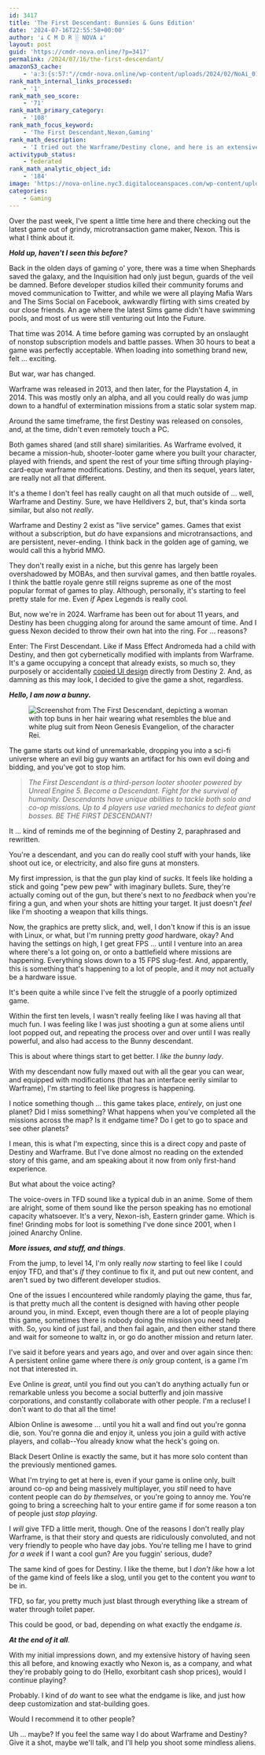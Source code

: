 ```yaml
---
id: 3417
title: 'The First Descendant: Bunnies & Guns Edition'
date: '2024-07-16T22:55:58+00:00'
author: '𐕣 C M D R ░ NOVA 𐕣'
layout: post
guid: 'https://cmdr-nova.online/?p=3417'
permalink: /2024/07/16/the-first-descendant/
amazonS3_cache:
    - 'a:3:{s:57:"//cmdr-nova.online/wp-content/uploads/2024/02/NoAi_01.png";a:1:{s:9:"timestamp";i:1721692960;}s:85:"//cmdr-nova.online/wp-content/uploads/2024/07/Screenshot-from-2024-07-16-17-16-03.png";a:2:{s:2:"id";i:3419;s:11:"source_type";s:13:"media-library";}s:117:"//nova-online.nyc3.digitaloceanspaces.com/wp-content/uploads/2024/07/16214302/Screenshot-from-2024-07-16-17-16-03.png";a:2:{s:2:"id";i:3419;s:11:"source_type";s:13:"media-library";}}'
rank_math_internal_links_processed:
    - '1'
rank_math_seo_score:
    - '71'
rank_math_primary_category:
    - '108'
rank_math_focus_keyword:
    - 'The First Descendant,Nexon,Gaming'
rank_math_description:
    - 'I tried out the Warframe/Destiny clone, and here is an extensive dive into what I think and feel about it. Strap in, ''cause it''ll grab you by the bunny ears.'
activitypub_status:
    - federated
rank_math_analytic_object_id:
    - '184'
image: 'https://nova-online.nyc3.digitaloceanspaces.com/wp-content/uploads/2024/07/16224138/Screenshot-from-2024-07-16-18-41-05.png'
categories:
    - Gaming
---
```


<!-- wp:paragraph -->
<p>Over the past week, I've spent a little time here and there checking out the latest game out of grindy, microtransaction game maker, Nexon. This is what I think about it.</p>
<!-- /wp:paragraph -->

<!-- wp:paragraph -->
<p><em><strong>Hold up, haven't I seen this before?</strong></em></p>
<!-- /wp:paragraph -->

<!-- wp:paragraph -->
<p>Back in the olden days of gaming o' yore, there was a time when Shephards saved the galaxy, and the Inquisition had only just begun, guards of the veil be damned. Before developer studios killed their community forums and moved communication to Twitter, and while we were all playing Mafia Wars and The Sims Social on Facebook, awkwardly flirting with sims created by our close friends. An age where the latest Sims game didn't have swimming pools, and most of us were still venturing out Into the Future.</p>
<!-- /wp:paragraph -->

<!-- wp:paragraph -->
<p>That time was 2014. A time before gaming was corrupted by an onslaught of nonstop subscription models and battle passes. When 30 hours to beat a game was perfectly acceptable. When loading into something brand new, felt ... exciting.</p>
<!-- /wp:paragraph -->

<!-- wp:paragraph -->
<p>But war, war has changed.</p>
<!-- /wp:paragraph -->

<!-- wp:paragraph -->
<p>Warframe was released in 2013, and then later, for the Playstation 4, in 2014. This was mostly only an alpha, and all you could really do was jump down to a handful of extermination missions from a static solar system map.</p>
<!-- /wp:paragraph -->

<!-- wp:paragraph -->
<p>Around the same timeframe, the first Destiny was released on consoles, and, at the time, didn't even remotely touch a PC.</p>
<!-- /wp:paragraph -->

<!-- wp:paragraph -->
<p>Both games shared (and still share) similarities. As Warframe evolved, it became a mission-hub, shooter-looter game where you built your character, played with friends, and spent the rest of your time sifting through playing-card-eque warframe modifications. Destiny, and then its sequel, years later, are really not all that different.</p>
<!-- /wp:paragraph -->

<!-- wp:paragraph -->
<p>It's a theme I don't feel has really caught on all that much outside of ... well, Warframe and Destiny. Sure, we have Helldivers 2, but, that's kinda sorta similar, but also not <em>really</em>.</p>
<!-- /wp:paragraph -->

<!-- wp:paragraph -->
<p>Warframe and Destiny 2 exist as "live service" games. Games that exist without a subscription, but <em>do</em> have expansions and microtransactions, and are persistent, never-ending. I think back in the golden age of gaming, we would call this a hybrid MMO.</p>
<!-- /wp:paragraph -->

<!-- wp:paragraph -->
<p>They don't really exist in a niche, but this genre has largely been overshadowed by MOBAs, and then survival games, and then battle royales. I think the battle royale genre still reigns supreme as one of the most popular format of games to play. Although, personally, it's starting to feel pretty stale for me. Even <em>if</em> Apex Legends is really cool.</p>
<!-- /wp:paragraph -->

<!-- wp:paragraph -->
<p>But, now we're in 2024. Warframe has been out for about 11 years, and Destiny has been chugging along for around the same amount of time. And I guess Nexon decided to throw their own hat into the ring. For ... reasons?</p>
<!-- /wp:paragraph -->

<!-- wp:paragraph -->
<p>Enter: The First Descendant. Like if Mass Effect Andromeda had a child with Destiny, and then got cybernetically modified with implants from Warframe. It's a game occupying a concept that already exists, so much so, they purposely or accidentally <a href="https://www.pcgamesn.com/the-first-descendant/nexon-statement-destiny-2" target="_blank" rel="noreferrer noopener">copied UI design</a> directly from Destiny 2. And, as damning as this may look, I decided to give the game a shot, regardless.</p>
<!-- /wp:paragraph -->

<!-- wp:paragraph -->
<p><em><strong>Hello, I am now a bunny.</strong></em></p>
<!-- /wp:paragraph -->

<!-- wp:image {"id":3419,"sizeSlug":"full","linkDestination":"none","align":"center"} -->
<figure class="wp-block-image aligncenter size-full"><img src="https://cmdr-nova.online/wp-content/uploads/2024/07/Screenshot-from-2024-07-16-17-16-03.png" alt="Screenshot from The First Descendant, depicting a woman with top buns in her hair wearing what resembles the blue and white plug suit from Neon Genesis Evangelion, of the character Rei." class="wp-image-3419"/></figure>
<!-- /wp:image -->

<!-- wp:paragraph -->
<p>The game starts out kind of unremarkable, dropping you into a sci-fi universe where an evil big guy wants an artifact for his own evil doing and bidding, and you've got to stop him.</p>
<!-- /wp:paragraph -->

<!-- wp:quote -->
<blockquote class="wp-block-quote"><!-- wp:paragraph -->
<p><em>The First Descendant is a third-person looter shooter powered by Unreal Engine 5. Become a Descendant. Fight for the survival of humanity. Descendants have unique abilities to tackle both solo and co-op missions. Up to 4 players use varied mechanics to defeat giant bosses. BE THE FIRST DESCENDANT!</em></p>
<!-- /wp:paragraph --></blockquote>
<!-- /wp:quote -->

<!-- wp:paragraph -->
<p>It ... kind of reminds me of the beginning of Destiny 2, paraphrased and rewritten.</p>
<!-- /wp:paragraph -->

<!-- wp:paragraph -->
<p>You're a descendant, and you can do really cool stuff with your hands, like shoot out ice, or electricity, and also fire guns at monsters.</p>
<!-- /wp:paragraph -->

<!-- wp:paragraph -->
<p>My first impression, is that the gun play kind of <em>sucks</em>. It feels like holding a stick and going "pew pew pew" with imaginary bullets. Sure, they're actually coming out of the gun, but there's next to no <em>feedback</em> when you're firing a gun, and when your shots are hitting your target. It just doesn't <em>feel</em> like I'm shooting a weapon that kills things.</p>
<!-- /wp:paragraph -->

<!-- wp:paragraph -->
<p>Now, the graphics are pretty slick, and, well, I don't know if this is an issue with Linux, or what, but I'm running pretty <em>good</em> hardware, okay? And having the settings on high, I get great FPS ... until I venture into an area where there's a lot going on, or onto a battlefield where missions are happening. Everything slows down to a 15 FPS slug-fest. And, apparently, this is something that's happening to a lot of people, and it <em>may</em> not actually be a hardware issue.</p>
<!-- /wp:paragraph -->

<!-- wp:paragraph -->
<p>It's been quite a while since I've felt the struggle of a poorly optimized game.</p>
<!-- /wp:paragraph -->

<!-- wp:paragraph -->
<p>Within the first ten levels, I wasn't really feeling like I was having all that much fun. I was feeling like I was just shooting a gun at some aliens until loot popped out, and repeating the process over and over until I was really powerful, and also had access to the Bunny descendant.</p>
<!-- /wp:paragraph -->

<!-- wp:paragraph -->
<p>This is about where things start to get better. I <em>like the bunny lady</em>.</p>
<!-- /wp:paragraph -->

<!-- wp:paragraph -->
<p>With my descendant now fully maxed out with all the gear you can wear, and equipped with modifications (that has an interface eerily similar to Warframe), I'm starting to feel like progress is happening.</p>
<!-- /wp:paragraph -->

<!-- wp:paragraph -->
<p>I notice something though ... this game takes place, <em>entirely</em>, on just one planet? Did I miss something? What happens when you've completed all the missions across the map? Is it endgame time? Do I get to go to space and see other planets?</p>
<!-- /wp:paragraph -->

<!-- wp:paragraph -->
<p>I mean, this is what I'm expecting, since this is a direct copy and paste of Destiny and Warframe. But I've done almost no reading on the extended story of this game, and am speaking about it now from only first-hand experience.</p>
<!-- /wp:paragraph -->

<!-- wp:paragraph -->
<p>But what about the voice acting?</p>
<!-- /wp:paragraph -->

<!-- wp:paragraph -->
<p>The voice-overs in TFD sound like a typical dub in an anime. Some of them are alright, some of them sound like the person speaking has no emotional capacity whatsoever. It's a very, Nexon-ish, Eastern grinder game. Which is fine! Grinding mobs for loot is something I've done since 2001, when I joined Anarchy Online.</p>
<!-- /wp:paragraph -->

<!-- wp:paragraph -->
<p><strong><em>More issues, and stuff, and things</em></strong>.</p>
<!-- /wp:paragraph -->

<!-- wp:paragraph -->
<p>From the jump, to level 14, I'm only really <em>now</em> starting to feel like I could enjoy TFD, and that's <em>if</em> they continue to fix it, and put out new content, and aren't sued by two different developer studios.</p>
<!-- /wp:paragraph -->

<!-- wp:paragraph -->
<p>One of the issues I encountered while randomly playing the game, thus far, is that pretty much all the content is designed with having other people around you, in mind. Except, even though there are a lot of people playing this game, sometimes there is nobody doing the mission you need help with. So, you kind of just fail, and then fail again, and then either stand there and wait for someone to waltz in, or go do another mission and return later.</p>
<!-- /wp:paragraph -->

<!-- wp:paragraph -->
<p>I've said it before years and years ago, and over and over again since then: A persistent online game where there <em>is only</em> group content, is a game I'm not that interested in.</p>
<!-- /wp:paragraph -->

<!-- wp:paragraph -->
<p>Eve Online is <em>great</em>, until you find out you can't do anything actually fun or remarkable unless you become a social butterfly and join massive corporations, and constantly collaborate with other people. I'm a recluse! I don't want to do that all the time!</p>
<!-- /wp:paragraph -->

<!-- wp:paragraph -->
<p>Albion Online is awesome ... until you hit a wall and find out you're gonna die, son. You're gonna die and enjoy it, unless you join a guild with active players, and collab--You already know what the heck's going on.</p>
<!-- /wp:paragraph -->

<!-- wp:paragraph -->
<p>Black Desert Online is exactly the same, but it has more solo content than the previously mentioned games.</p>
<!-- /wp:paragraph -->

<!-- wp:paragraph -->
<p>What I'm trying to get at here is, even if your game is online only, built around co-op and being massively multiplayer, you <em>still</em> need to have content people can do <em>by themselves</em>, or you're going to annoy me. You're going to bring a screeching halt to your entire game if for some reason a ton of people just <em>stop playing</em>.</p>
<!-- /wp:paragraph -->

<!-- wp:paragraph -->
<p>I <em>will</em> give TFD a little merit, though. One of the reasons I don't really play Warframe, is that their story and quests are ridiculously convoluted, and not very friendly to people who have day jobs. You're telling me I have to grind <em>for a week</em> if I want a cool gun? Are you fuggin' serious, dude?</p>
<!-- /wp:paragraph -->

<!-- wp:paragraph -->
<p>The same kind of goes for Destiny. I like the theme, but I <em>don't like</em> how a lot of the game kind of feels like a slog, until you get to the content you <em>want</em> to be in.</p>
<!-- /wp:paragraph -->

<!-- wp:paragraph -->
<p>TFD, so far, you pretty much just blast through everything like a stream of water through toilet paper.</p>
<!-- /wp:paragraph -->

<!-- wp:paragraph -->
<p>This could be good, or bad, depending on what exactly the endgame <em>is</em>.</p>
<!-- /wp:paragraph -->

<!-- wp:paragraph -->
<p><strong><em>At the end of it all</em></strong>.</p>
<!-- /wp:paragraph -->

<!-- wp:paragraph -->
<p>With my initial impressions down, and my extensive history of having seen this all before, and knowing exactly who Nexon is, as a company, and what they're probably going to do (Hello, exorbitant cash shop prices), would I continue playing?</p>
<!-- /wp:paragraph -->

<!-- wp:paragraph -->
<p>Probably. I kind of <em>do</em> want to see what the endgame is like, and just how deep customization and stat-building goes.</p>
<!-- /wp:paragraph -->

<!-- wp:paragraph -->
<p>Would I recommend it to other people?</p>
<!-- /wp:paragraph -->

<!-- wp:paragraph -->
<p>Uh ... maybe? If you feel the same way I do about Warframe and Destiny? Give it a shot, maybe we'll talk, and I'll help you shoot some mindless aliens.</p>
<!-- /wp:paragraph -->
